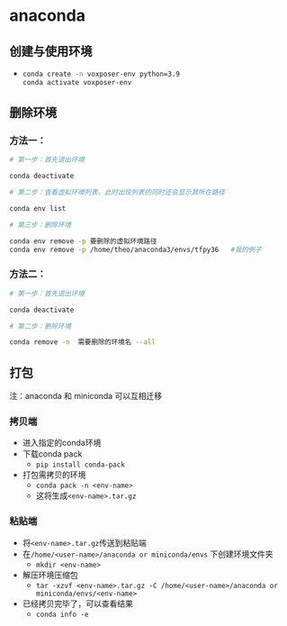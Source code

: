 

# anaconda



## 创建与使用环境

- ``` bash
  conda create -n voxposer-env python=3.9
  conda activate voxposer-env
  ```



## 删除环境

### 方法一：

``` bash
# 第一步：首先退出环境

conda deactivate

# 第二步：查看虚拟环境列表，此时出现列表的同时还会显示其所在路径

conda env list

# 第三步：删除环境

conda env remove -p 要删除的虚拟环境路径
conda env remove -p /home/theo/anaconda3/envs/tfpy36   #我的例子
```

### 方法二：

``` bash
# 第一步：首先退出环境

conda deactivate

# 第二步：删除环境

conda remove -n  需要删除的环境名 --all
```



## 打包

注：anaconda 和 miniconda 可以互相迁移

### 拷贝端

- 进入指定的conda环境
- 下载conda pack
  - `pip install conda-pack`
- 打包需拷贝的环境
  - `conda pack -n <env-name>`
  - 这将生成`<env-name>.tar.gz`

### 粘贴端

- 将`<env-name>.tar.gz`传送到粘贴端
- 在`/home/<user-name>/anaconda or miniconda/envs` 下创建环境文件夹
  - `mkdir <env-name>`
- 解压环境压缩包
  - `tar -xzvf <env-name>.tar.gz -C /home/<user-name>/anaconda or miniconda/envs/<env-name>`
- 已经拷贝完毕了，可以查看结果
  - `conda info -e`
